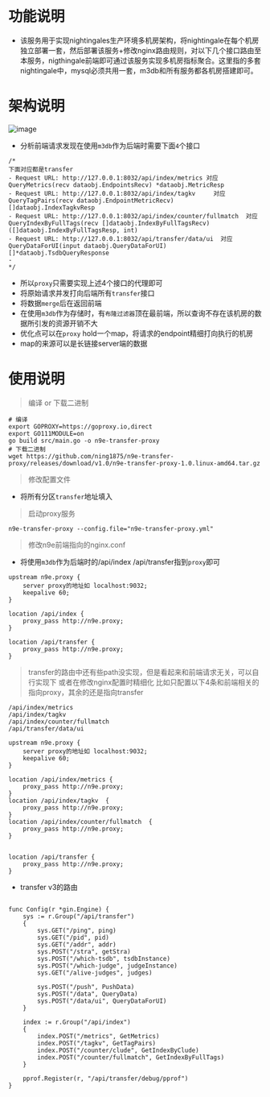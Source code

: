# 功能说明
- 该服务用于实现nightingales生产环境多机房架构，将nightingale在每个机房独立部署一套，然后部署该服务+修改nginx路由规则，对以下几个接口路由至本服务，nigthingale前端即可通过该服务实现多机房指标聚合。这里指的多套nightingale中，mysql必须共用一套，m3db和所有服务都各机房搭建即可。

# 架构说明
![image](https://github.com/ning1875/n9e-transfer-proxy/blob/main/images/n9e-transfer-proxy-arch.png)


- 分析前端请求发现在使用`m3db`作为后端时需要下面`4`个接口
```golang
/*
下面对应都是transfer
- Request URL: http://127.0.0.1:8032/api/index/metrics 对应 QueryMetrics(recv dataobj.EndpointsRecv) *dataobj.MetricResp
- Request URL: http://127.0.0.1:8032/api/index/tagkv     对应 QueryTagPairs(recv dataobj.EndpointMetricRecv) []dataobj.IndexTagkvResp
- Request URL: http://127.0.0.1:8032/api/index/counter/fullmatch  对应 QueryIndexByFullTags(recv []dataobj.IndexByFullTagsRecv) ([]dataobj.IndexByFullTagsResp, int)
- Request URL: http://127.0.0.1:8032/api/transfer/data/ui  对应 QueryDataForUI(input dataobj.QueryDataForUI) []*dataobj.TsdbQueryResponse
-
*/
```
- 所以`proxy`只需要实现上述4个接口的代理即可
- 将原始请求并发打向后端所有`transfer`接口
- 将数据`merge`后在返回前端
- 在使用`m3db`作为存储时，有`布隆过滤器`顶在最前端，所以查询不存在该机房的数据所引发的资源开销不大
- 优化点可以在`proxy` hold一个map，将请求的endpoint精细打向执行的机房
- map的来源可以是长链接server端的数据

# 使用说明
> 编译 or 下载二进制
```shell script
# 编译
export GOPROXY=https://goproxy.io,direct 
export GO111MODULE=on
go build src/main.go -o n9e-transfer-proxy
# 下载二进制
wget https://github.com/ning1875/n9e-transfer-proxy/releases/download/v1.0/n9e-transfer-proxy-1.0.linux-amd64.tar.gz
```
> 修改配置文件
- 将所有分区`transfer`地址填入
> 启动proxy服务
```shell script
n9e-transfer-proxy --config.file="n9e-transfer-proxy.yml"
```
> 修改n9e前端指向的nginx.conf
- 将使用`m3db`作为后端时的/api/index  /api/transfer指到`proxy`即可
```shell script
upstream n9e.proxy {
    server proxy的地址如 localhost:9032;
    keepalive 60;
}

location /api/index {
    proxy_pass http://n9e.proxy;
}

location /api/transfer {
    proxy_pass http://n9e.proxy;
}

```
> transfer的路由中还有些path没实现，但是看起来和前端请求无关，可以自行实现下
> 或者在修改nginx配置时精细化 比如只配置以下4条和前端相关的指向proxy，其余的还是指向transfer
```shell script
/api/index/metrics          
/api/index/tagkv            
/api/index/counter/fullmatch
/api/transfer/data/ui    

upstream n9e.proxy {
    server proxy的地址如 localhost:9032;
    keepalive 60;
}

location /api/index/metrics {
    proxy_pass http://n9e.proxy;
}
location /api/index/tagkv  {
    proxy_pass http://n9e.proxy;
}
location /api/index/counter/fullmatch  {
    proxy_pass http://n9e.proxy;
}


location /api/transfer {
    proxy_pass http://n9e.proxy;
}

```
- transfer v3的路由
```golang

func Config(r *gin.Engine) {
	sys := r.Group("/api/transfer")
	{
		sys.GET("/ping", ping)
		sys.GET("/pid", pid)
		sys.GET("/addr", addr)
		sys.POST("/stra", getStra)
		sys.POST("/which-tsdb", tsdbInstance)
		sys.POST("/which-judge", judgeInstance)
		sys.GET("/alive-judges", judges)

		sys.POST("/push", PushData)
		sys.POST("/data", QueryData)
		sys.POST("/data/ui", QueryDataForUI)
	}

	index := r.Group("/api/index")
	{
		index.POST("/metrics", GetMetrics)
		index.POST("/tagkv", GetTagPairs)
		index.POST("/counter/clude", GetIndexByClude)
		index.POST("/counter/fullmatch", GetIndexByFullTags)
	}

	pprof.Register(r, "/api/transfer/debug/pprof")
}
```
